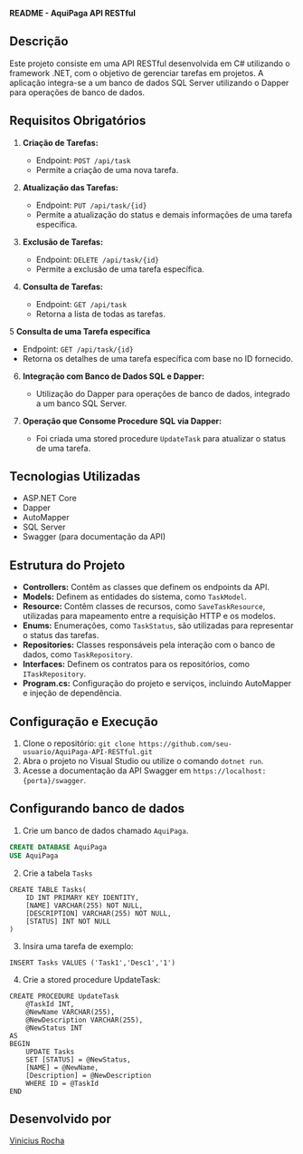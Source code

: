 **README - AquiPaga API RESTful**

## Descrição
Este projeto consiste em uma API RESTful desenvolvida em C# utilizando o framework .NET, com o objetivo de gerenciar tarefas em projetos. A aplicação integra-se a um banco de dados SQL Server utilizando o Dapper para operações de banco de dados.

## Requisitos Obrigatórios
1. **Criação de Tarefas:**
   - Endpoint: `POST /api/task`
   - Permite a criação de uma nova tarefa.

2. **Atualização das Tarefas:**
   - Endpoint: `PUT /api/task/{id}`
   - Permite a atualização do status e demais informações de uma tarefa específica.

3. **Exclusão de Tarefas:**
   - Endpoint: `DELETE /api/task/{id}`
   - Permite a exclusão de uma tarefa específica.

4. **Consulta de Tarefas:**
   - Endpoint: `GET /api/task`
   - Retorna a lista de todas as tarefas.
     
5 **Consulta de uma Tarefa específica**
   - Endpoint: `GET /api/task/{id}`
   - Retorna os detalhes de uma tarefa específica com base no ID fornecido.

6. **Integração com Banco de Dados SQL e Dapper:**
   - Utilização do Dapper para operações de banco de dados, integrado a um banco SQL Server.

7. **Operação que Consome Procedure SQL via Dapper:**
   - Foi criada uma stored procedure `UpdateTask` para atualizar o status de uma tarefa.

## Tecnologias Utilizadas
- ASP.NET Core
- Dapper
- AutoMapper
- SQL Server
- Swagger (para documentação da API)

## Estrutura do Projeto
- **Controllers:** Contêm as classes que definem os endpoints da API.
- **Models:** Definem as entidades do sistema, como `TaskModel`.
- **Resource:** Contêm classes de recursos, como `SaveTaskResource`, utilizadas para mapeamento entre a requisição HTTP e os modelos.
- **Enums:** Enumerações, como `TaskStatus`, são utilizadas para representar o status das tarefas.
- **Repositories:** Classes responsáveis pela interação com o banco de dados, como `TaskRepository`.
- **Interfaces:** Definem os contratos para os repositórios, como `ITaskRepository`.
- **Program.cs:** Configuração do projeto e serviços, incluindo AutoMapper e injeção de dependência.

## Configuração e Execução
1. Clone o repositório: `git clone https://github.com/seu-usuario/AquiPaga-API-RESTful.git`
2. Abra o projeto no Visual Studio ou utilize o comando `dotnet run`.
3. Acesse a documentação da API Swagger em `https://localhost:{porta}/swagger`.

## Configurando banco de dados
1. Crie um banco de dados chamado `AquiPaga`.
```sql
CREATE DATABASE AquiPaga
USE AquiPaga
```
2. Crie a tabela `Tasks`
```
CREATE TABLE Tasks(
	ID INT PRIMARY KEY IDENTITY,
	[NAME] VARCHAR(255) NOT NULL,
	[DESCRIPTION] VARCHAR(255) NOT NULL,
	[STATUS] INT NOT NULL
)
```
3. Insira uma tarefa de exemplo:
```
INSERT Tasks VALUES ('Task1','Desc1','1')
```
4. Crie a stored procedure UpdateTask:
```
CREATE PROCEDURE UpdateTask
	@TaskId INT,
	@NewName VARCHAR(255),
	@NewDescription VARCHAR(255),
	@NewStatus INT
AS
BEGIN
	UPDATE Tasks
	SET [STATUS] = @NewStatus,
	[NAME] = @NewName,
	[Description] = @NewDescription
	WHERE ID = @TaskId
END
```
## Desenvolvido por
[Vinicius Rocha](https://www.linkedin.com/in/vinicius-rocha-santos/)
